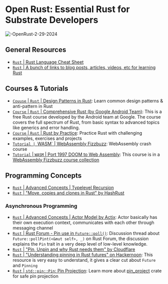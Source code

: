 # Open Rust: Essential Rust for Substrate Developers

![-OpenRust-2-29-2024](https://github.com/openguild-labs/open-rust/assets/56880684/36780f74-079c-45ab-986a-f69e414a3a30)

## General Resources
- [`Rust` | Rust Language Cheat Sheet](https://cheats.rs/)
- [`Rust` | A bunch of links to blog posts, articles, videos, etc for learning Rust](https://github.com/ctjhoa/rust-learning)
## Courses & Tutorials
- [`Couuse` | `Rust` | Design Patterns in Rust](https://rust-unofficial.github.io/patterns/): Learn common design patterns & anti-pattern in Rust
- [`Course` | `Rust` | Comprehensive Rust (by Google Android Team)](https://github.com/google/comprehensive-rust): This is a free Rust course developed by the Android team at Google. The course covers the full spectrum of Rust, from basic syntax to advanced topics like generics and error handling.
- [`Course` | `Rust` | Rust by Practice](https://practice.course.rs/why-exercise.html): Practice Rust with challenging examples, exercises and projects
- [`Tutorial | `WASM` | WebAssembly Fizzbuzz](https://github.com/diekmann/wasm-fizzbuzz): WebAssembly crash course
- [`Tutorial` | `WASM` | Port 1997 DOOM to Web Assembly](https://github.com/diekmann/wasm-fizzbuzz/tree/main/doom): This course is in a [WebAssembly Fizzbuzz course collection](https://github.com/diekmann/wasm-fizzbuzz/)
## Programming Concepts
- [`Rust` | Advanced Concepts | Typelevel Recursion](https://beachape.com/blog/2017/03/12/gentle-intro-to-type-level-recursion-in-Rust-from-zero-to-frunk-hlist-sculpting/)
- [`Rust` | "Move, copies and clones in Rust" by HashRust](https://hashrust.com/blog/moves-copies-and-clones-in-rust/)
### Asynchronous Programming
- [`Rust` | Advanced Concepts | Actor Model by Actix](https://actix.rs/docs/actix/actor/): Actor basically has their own execution context, communicates with each other through messaging channel
- [`Rust` | Rust Forum - Pin use in `Future::poll()`](https://users.rust-lang.org/t/pin-use-in-futures-poll/80264/7): Discussion thread about `Future::pollPint(<&mut self>, _)` on Rust Forum, the discussion explains the `Pin` trait in a very deep level of low-level knowledge.
- [`Rust` | "Pin, Unpin and why Rust needs them" by Cloudflare](https://blog.cloudflare.com/pin-and-unpin-in-rust/)
- [`Rust` | "Understanding pinning in Rust futures" on Hackernoon](https://hackernoon.com/pin-safety-understanding-pinning-in-rust-futures): This resource is very easy to understand, it gives a clear cut about `Future` and `Pinning`
- [`Rust` | `std::pin::Pin`: Pin Projection](https://doc.rust-lang.org/std/pin/index.html#projections-and-structural-pinning): Learn more about [pin_project](https://docs.rs/pin-project/latest/pin_project/) crate for safe pin projection

